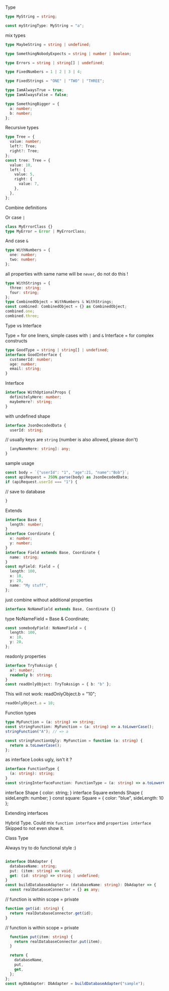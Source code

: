 Type

```ts
type MyString = string;

const myStringType: MyString = "a";
```

mix types

```ts
type MaybeString = string | undefined;

type SomethingNobodyExpects = string | number | boolean;

type Errors = string | string[] | undefined;

type FixedNumbers = 1 | 2 | 3 | 4;

type FixedStrings = "ONE" | "TWO" | "THREE";

type IamAlwaysTrue = true;
type IamAlwaysFalse = false;

type SomethingBigger = {
  a: number;
  b: number;
};
```

Recursive types

```ts
type Tree = {
  value: number;
  left?: Tree;
  right?: Tree;
};
const tree: Tree = {
  value: 10,
  left: {
    value: 5,
    right: {
      value: 7,
    },
  },
};
```

Combine definitions

Or case `|`

```ts
class MyErrorClass {}
type MyError = Error | MyErrorClass;
```

And case `&`

```ts
type WithNumbers = {
  one: number;
  two: number;
};
```

all properties with same name will be `never`, do not do this !

```ts
type WithStrings = {
  three: string;
  four: string;
};
type CombinedObject = WithNumbers & WithStrings;
const combined: CombinedObject = {} as CombinedObject;
combined.one;
combined.three;
```

Type vs Interface

Type = for one liners, simple cases with `|` and `&`
Interface = for complex constructs

```ts
type GoodType = string | string[] | undefined;
interface GoodInterface {
  customerId: number;
  age: number;
  email: string;
}
```

Interface

```ts
interface WithOptionalProps {
  definitelyHere: number;
  maybeHere?: string;
}
```

with undefined shape

```ts
interface JsonDecodedData {
  userId: string;
```

// usually keys are `string` (number is also allowed, please don't)

```ts
  [anyNameHere: string]: any;
}
```

sample usage

```ts
const body = `{"userId": "1", "age":21, "name":"Bob"}`;
const apiRequest = JSON.parse(body) as JsonDecodedData;
if (apiRequest.userId === "1") {
```

// save to database

```ts
}

```

Extends

```ts
interface Base {
  length: number;
}
interface Coordinate {
  x: number;
  y: number;
}
interface Field extends Base, Coordinate {
  name: string;
}
const myField: Field = {
  length: 100,
  x: 10,
  y: 20,
  name: "My stuff",
};
```

just combine without additional properties

```ts
interface NoNameField extends Base, Coordinate {}
```

type NoNameField = Base & Coordinate;

```ts
const somebodyField: NoNameField = {
  length: 100,
  x: 10,
  y: 20,
};
```

readonly properties

```ts
interface TryToAssign {
  a?: number;
  readonly b: string;
}
const readOnlyObject: TryToAssign = { b: "b" };
```

This will not work:
readOnlyObject.b = "10";

```ts
readOnlyObject.a = 10;
```

Function types

```ts
type MyFunction = (a: string) => string;
const stringFunction: MyFunction = (a: string) => a.toLowerCase();
stringFunction("A"); // => a

const stringFunctionUgly: MyFunction = function (a: string) {
  return a.toLowerCase();
};
```

as interface
Looks ugly, isn't it ?

```ts
interface FunctionType {
  (a: string): string;
}
const stringInterfaceFunction: FunctionType = (a: string) => a.toLowerCase();
```

interface Shape {
color: string;
}
interface Square extends Shape {
sideLength: number;
}
const square: Square = { color: "blue", sideLength: 10 };

Extending interfaces

Hybrid Type.
Could mix `function interface` and `properties interface`
Skipped to not even show it.

Class Type

Always try to do functional style :)

```ts

interface DbAdapter {
  databaseName: string;
  put: (item: string) => void;
  get: (id: string) => string | undefined;
}
const buildDatabaseAdapter = (databaseName: string): DbAdapter => {
  const realDatabaseConnector = {} as any;

```

// function is within scope = private

```ts
function get(id: string) {
  return realDatabaseConnector.get(id);
}
```

// function is within scope = private

```ts
  function put(item: string) {
    return realDatabaseConnector.put(item);
  }

  return {
    databaseName,
    put,
    get,
  };
};
const myDbAdapter: DbAdapter = buildDatabaseAdapter("sample");

```
